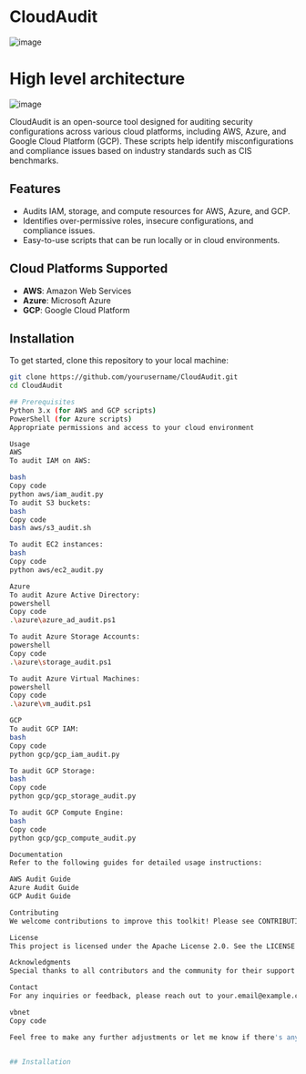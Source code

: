 # CloudAudit


![image](https://github.com/user-attachments/assets/7e423387-a4dd-40f6-b443-403bdbbc1fa4)

# High level architecture

![image](https://github.com/user-attachments/assets/23342e43-4c08-4e57-84fb-1cf69dc9fe09)





CloudAudit is an open-source tool designed for auditing security configurations across various cloud platforms, including AWS, Azure, and Google Cloud Platform (GCP). These scripts help identify misconfigurations and compliance issues based on industry standards such as CIS benchmarks.

## Features
- Audits IAM, storage, and compute resources for AWS, Azure, and GCP.
- Identifies over-permissive roles, insecure configurations, and compliance issues.
- Easy-to-use scripts that can be run locally or in cloud environments.

## Cloud Platforms Supported
- **AWS**: Amazon Web Services
- **Azure**: Microsoft Azure
- **GCP**: Google Cloud Platform

## Installation

To get started, clone this repository to your local machine:

```bash
git clone https://github.com/yourusername/CloudAudit.git
cd CloudAudit

## Prerequisites
Python 3.x (for AWS and GCP scripts)
PowerShell (for Azure scripts)
Appropriate permissions and access to your cloud environment

Usage
AWS
To audit IAM on AWS:

bash
Copy code
python aws/iam_audit.py
To audit S3 buckets:
bash
Copy code
bash aws/s3_audit.sh

To audit EC2 instances:
bash
Copy code
python aws/ec2_audit.py

Azure
To audit Azure Active Directory:
powershell
Copy code
.\azure\azure_ad_audit.ps1

To audit Azure Storage Accounts:
powershell
Copy code
.\azure\storage_audit.ps1

To audit Azure Virtual Machines:
powershell
Copy code
.\azure\vm_audit.ps1

GCP
To audit GCP IAM:
bash
Copy code
python gcp/gcp_iam_audit.py

To audit GCP Storage:
bash
Copy code
python gcp/gcp_storage_audit.py

To audit GCP Compute Engine:
bash
Copy code
python gcp/gcp_compute_audit.py

Documentation
Refer to the following guides for detailed usage instructions:

AWS Audit Guide
Azure Audit Guide
GCP Audit Guide

Contributing
We welcome contributions to improve this toolkit! Please see CONTRIBUTING.md for guidelines on how to contribute.

License
This project is licensed under the Apache License 2.0. See the LICENSE file for details.

Acknowledgments
Special thanks to all contributors and the community for their support and feedback.

Contact
For any inquiries or feedback, please reach out to your.email@example.com.

vbnet
Copy code

Feel free to make any further adjustments or let me know if there's anything else you'd like to include!


## Installation




